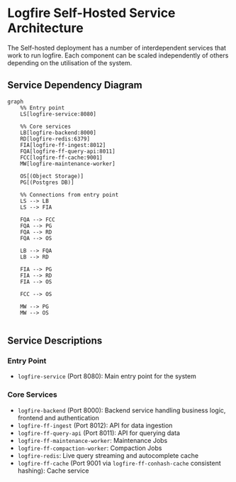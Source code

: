 # Logfire Self-Hosted Service Architecture

The Self-hosted deployment has a number of interdependent services that work to run logfire.  Each component can be scaled independently of others depending on the utilisation of the system.

## Service Dependency Diagram

```mermaid
graph
    %% Entry point
    LS[logfire-service:8080]

    %% Core services
    LB[logfire-backend:8000]
    RD[logfire-redis:6379]
    FIA[logfire-ff-ingest:8012]
    FQA[logfire-ff-query-api:8011]
    FCC[logfire-ff-cache:9001]
    MW[logfire-maintenance-worker]

    OS[(Object Storage)]
    PG[(Postgres DB)]

    %% Connections from entry point
    LS --> LB
    LS --> FIA

    FQA --> FCC
    FQA --> PG
    FQA --> RD
    FQA --> OS

    LB --> FQA
    LB --> RD

    FIA --> PG
    FIA --> RD
    FIA --> OS

    FCC --> OS

    MW --> PG
    MW --> OS


```

## Service Descriptions

### Entry Point
- `logfire-service` (Port 8080): Main entry point for the system

### Core Services
- `logfire-backend` (Port 8000): Backend service handling business logic, frontend and authentication
- `logfire-ff-ingest` (Port 8012): API for data ingestion
- `logfire-ff-query-api` (Port 8011): API for querying data
- `logfire-ff-maintenance-worker`: Maintenance Jobs
- `logfire-ff-compaction-worker`: Compaction Jobs
- `logfire-redis`: Live query streaming and autocomplete cache
- `logfire-ff-cache` (Port 9001 via `logfire-ff-conhash-cache` consistent hashing): Cache service
